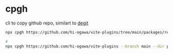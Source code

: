 # cpgh

cli to copy github repo, similart to [degit](https://github.com/Rich-Harris/degit)

```sh
npx cpgh https://github.com/hi-ogawa/vite-plugins/tree/main/packages/react-server/examples/starter my-app

#
npx cpgh https://github.com/hi-ogawa/vite-plugins --branch main --dir packages/react-server/examples/starter my-app
```
